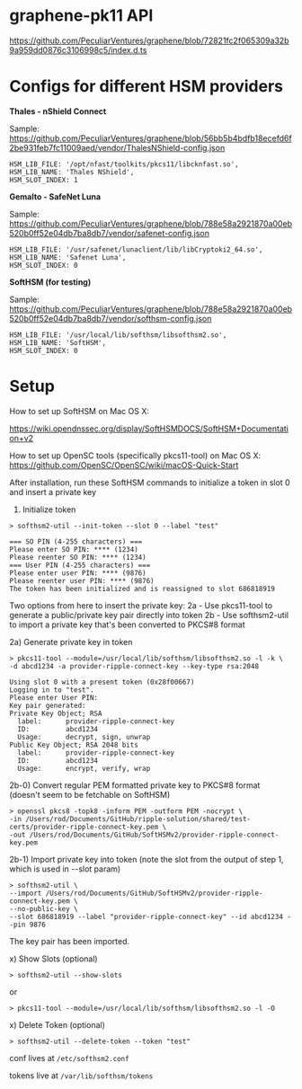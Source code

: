 graphene-pk11 API
=================
https://github.com/PeculiarVentures/graphene/blob/72821fc2f065309a32b9a959dd0876c3106998c5/index.d.ts

Configs for different HSM providers
===================================

**Thales - nShield Connect**

Sample:
https://github.com/PeculiarVentures/graphene/blob/56bb5b4bdfb18ecefd6f2be931feb7fc11009aed/vendor/ThalesNShield-config.json
```
HSM_LIB_FILE: '/opt/nfast/toolkits/pkcs11/libcknfast.so',
HSM_LIB_NAME: 'Thales NShield',
HSM_SLOT_INDEX: 1
```

**Gemalto - SafeNet Luna**

Sample:
https://github.com/PeculiarVentures/graphene/blob/788e58a2921870a00eb520b0ff52e04db7ba8db7/vendor/safenet-config.json
```
HSM_LIB_FILE: '/usr/safenet/lunaclient/lib/libCryptoki2_64.so',
HSM_LIB_NAME: 'Safenet Luna',
HSM_SLOT_INDEX: 0
```

**SoftHSM (for testing)**

Sample:
https://github.com/PeculiarVentures/graphene/blob/788e58a2921870a00eb520b0ff52e04db7ba8db7/vendor/softhsm-config.json

```
HSM_LIB_FILE: '/usr/local/lib/softhsm/libsofthsm2.so',
HSM_LIB_NAME: 'SoftHSM',
HSM_SLOT_INDEX: 0
```

Setup
=====

How to set up SoftHSM on Mac OS X:

https://wiki.opendnssec.org/display/SoftHSMDOCS/SoftHSM+Documentation+v2

How to set up OpenSC tools (specifically pkcs11-tool) on Mac OS X:
https://github.com/OpenSC/OpenSC/wiki/macOS-Quick-Start

After installation, run these SoftHSM commands to initialize a token in slot 0
and insert a private key

1) Initialize token
```
> softhsm2-util --init-token --slot 0 --label "test"

=== SO PIN (4-255 characters) ===
Please enter SO PIN: **** (1234)
Please reenter SO PIN: **** (1234)
=== User PIN (4-255 characters) ===
Please enter user PIN: **** (9876)
Please reenter user PIN: **** (9876)
The token has been initialized and is reassigned to slot 686818919
```

Two options from here to insert the private key:
2a - Use pkcs11-tool to generate a public/private key pair directly into token
2b - Use softhsm2-util to import a private key that's been converted to PKCS#8 format

2a) Generate private key in token
```
> pkcs11-tool --module=/usr/local/lib/softhsm/libsofthsm2.so -l -k \
-d abcd1234 -a provider-ripple-connect-key --key-type rsa:2048

Using slot 0 with a present token (0x28f00667)
Logging in to "test".
Please enter User PIN:
Key pair generated:
Private Key Object; RSA
  label:      provider-ripple-connect-key
  ID:         abcd1234
  Usage:      decrypt, sign, unwrap
Public Key Object; RSA 2048 bits
  label:      provider-ripple-connect-key
  ID:         abcd1234
  Usage:      encrypt, verify, wrap
```

2b-0) Convert regular PEM formatted private key to PKCS#8 format
(doesn't seem to be fetchable on SoftHSM)
```
> openssl pkcs8 -topk8 -inform PEM -outform PEM -nocrypt \
-in /Users/rod/Documents/GitHub/ripple-solution/shared/test-certs/provider-ripple-connect-key.pem \
-out /Users/rod/Documents/GitHub/SoftHSMv2/provider-ripple-connect-key.pem
```

2b-1) Import private key into token
(note the slot from the output of step 1, which is used in --slot param)
```
> softhsm2-util \
--import /Users/rod/Documents/GitHub/SoftHSMv2/provider-ripple-connect-key.pem \
--no-public-key \
--slot 686818919 --label "provider-ripple-connect-key" --id abcd1234 --pin 9876
```

The key pair has been imported.

x) Show Slots (optional)
```
> softhsm2-util --show-slots
```
or
```
> pkcs11-tool --module=/usr/local/lib/softhsm/libsofthsm2.so -l -O
```

x) Delete Token (optional)
```
> softhsm2-util --delete-token --token "test"
```

conf lives at `/etc/softhsm2.conf`

tokens live at `/var/lib/softhsm/tokens`

